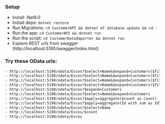 
### Setup
- Install .Net8.0
- Install deps: `dotnet restore`
- Run Migrations: `cd CustomerAPI && dotnet ef database update && cd -`
- Run the app: `cd CustomerAPI && dotnet run`
- Run the script: `cd CustomerDataImporter && dotnet run`
- Explore REST urls from swagger (http://localhost:5190/swagger/index.html)

### Try these OData urls:

```txt
- http://localhost:5190/odata/Escos?$select=Name&$expand=Customers($filter=Id gt 432767)&$orderby=Name desc
- http://localhost:5190/odata/Escos?$select=Name&$expand=Customers($filter=Id gt 432767)&$orderby=Name asc
- http://localhost:5190/odata/Escos?$select=Name&$expand=Customers($filter=Id eq 432766)
- http://localhost:5190/odata/Escos?$select=Name&$expand=Customers($filter=FirstName eq 'Mushtaq')
- http://localhost:5190/odata/Escos?$expand=Customers
- http://localhost:5190/odata/Escos?$select=Name&$expand=Customers
- http://localhost:5190/odata/Escos?$apply=aggregate($count as Count)
- http://localhost:5190/odata/Escos?$apply=aggregate(Id with sum as IdTotalSilly)
- http://localhost:5190/odata/Escos?$select=Name
- http://localhost:5190/odata/Escos/$count
- http://localhost:5190/odata/Escos
```
